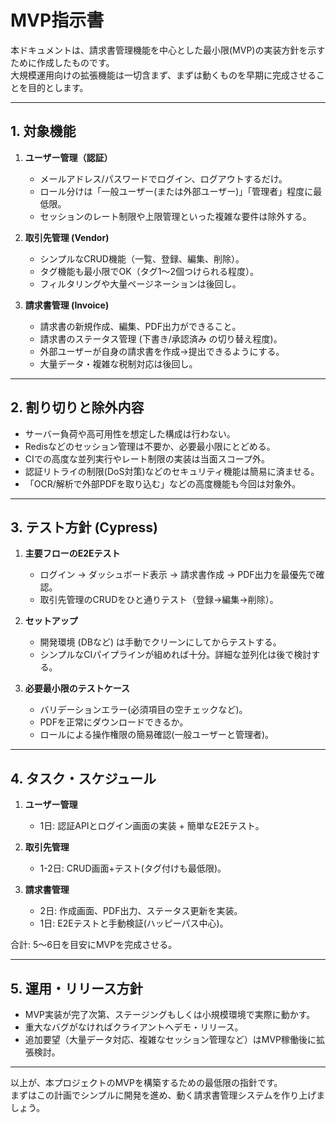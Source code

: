 # MVP指示書

本ドキュメントは、請求書管理機能を中心とした最小限(MVP)の実装方針を示すために作成したものです。  
大規模運用向けの拡張機能は一切含まず、まずは動くものを早期に完成させることを目的とします。

---

## 1. 対象機能

1. **ユーザー管理（認証）**

   - メールアドレス/パスワードでログイン、ログアウトするだけ。
   - ロール分けは「一般ユーザー(または外部ユーザー)」「管理者」程度に最低限。
   - セッションのレート制限や上限管理といった複雑な要件は除外する。

2. **取引先管理 (Vendor)**

   - シンプルなCRUD機能（一覧、登録、編集、削除）。
   - タグ機能も最小限でOK（タグ1～2個つけられる程度）。
   - フィルタリングや大量ページネーションは後回し。

3. **請求書管理 (Invoice)**
   - 請求書の新規作成、編集、PDF出力ができること。
   - 請求書のステータス管理 (下書き/承認済み の切り替え程度)。
   - 外部ユーザーが自身の請求書を作成→提出できるようにする。
   - 大量データ・複雑な税制対応は後回し。

---

## 2. 割り切りと除外内容

- サーバー負荷や高可用性を想定した構成は行わない。
- Redisなどのセッション管理は不要か、必要最小限にとどめる。
- CIでの高度な並列実行やレート制限の実装は当面スコープ外。
- 認証リトライの制限(DoS対策)などのセキュリティ機能は簡易に済ませる。
- 「OCR/解析で外部PDFを取り込む」などの高度機能も今回は対象外。

---

## 3. テスト方針 (Cypress)

1. **主要フローのE2Eテスト**

   - ログイン → ダッシュボード表示 → 請求書作成 → PDF出力を最優先で確認。
   - 取引先管理のCRUDをひと通りテスト（登録→編集→削除）。

2. **セットアップ**

   - 開発環境 (DBなど) は手動でクリーンにしてからテストする。
   - シンプルなCIパイプラインが組めれば十分。詳細な並列化は後で検討する。

3. **必要最小限のテストケース**
   - バリデーションエラー(必須項目の空チェックなど)。
   - PDFを正常にダウンロードできるか。
   - ロールによる操作権限の簡易確認(一般ユーザーと管理者)。

---

## 4. タスク・スケジュール

1. **ユーザー管理**

   - 1日: 認証APIとログイン画面の実装 + 簡単なE2Eテスト。

2. **取引先管理**

   - 1-2日: CRUD画面+テスト(タグ付けも最低限)。

3. **請求書管理**
   - 2日: 作成画面、PDF出力、ステータス更新を実装。
   - 1日: E2Eテストと手動検証(ハッピーパス中心)。

合計: 5～6日を目安にMVPを完成させる。

---

## 5. 運用・リリース方針

- MVP実装が完了次第、ステージングもしくは小規模環境で実際に動かす。
- 重大なバグがなければクライアントへデモ・リリース。
- 追加要望（大量データ対応、複雑なセッション管理など）はMVP稼働後に拡張検討。

---

以上が、本プロジェクトのMVPを構築するための最低限の指針です。  
まずはこの計画でシンプルに開発を進め、動く請求書管理システムを作り上げましょう。
